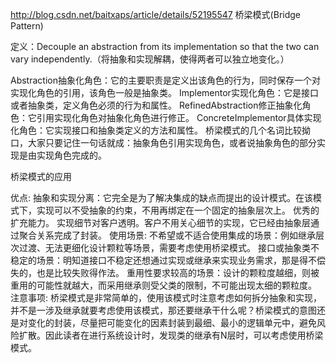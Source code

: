 http://blog.csdn.net/baitxaps/article/details/52195547
桥梁模式(Bridge Pattern)

定义：Decouple an abstraction from its implementation so that the two can vary independently.（将抽象和实现解耦，使得两者可以独立地变化。）

Abstraction抽象化角色：它的主要职责是定义出该角色的行为，同时保存一个对实现化角色的引用，该角色一般是抽象类。
Implementor实现化角色：它是接口或者抽象类，定义角色必须的行为和属性。
RefinedAbstraction修正抽象化角色：它引用实现化角色对抽象化角色进行修正。
ConcreteImplementor具体实现化角色：它实现接口和抽象类定义的方法和属性。
桥梁模式的几个名词比较拗口，大家只要记住一句话就成：抽象角色引用实现角色，或者说抽象角色的部分实现是由实现角色完成的。

桥梁模式的应用

优点:
抽象和实现分离：它完全是为了解决集成的缺点而提出的设计模式。在该模式下，实现可以不受抽象的约束，不用再绑定在一个固定的抽象层次上。
优秀的扩充能力。
实现细节对客户透明。客户不用关心细节的实现，它已经由抽象层通过聚合关系完成了封装。
使用场景:
不希望或不适合使用集成的场景：例如继承层次过渡、无法更细化设计颗粒等场景，需要考虑使用桥梁模式。
接口或抽象类不稳定的场景：明知道接口不稳定还想通过实现或继承来实现业务需求，那是得不偿失的，也是比较失败得作法。
重用性要求较高的场景：设计的颗粒度越细，则被重用的可能性就越大，而采用继承则受父类的限制，不可能出现太细的颗粒度。
注意事项:
桥梁模式是非常简单的，使用该模式时注意考虑如何拆分抽象和实现，并不是一涉及继承就要考虑使用该模式，那还要继承干什么呢？桥梁模式的意图还是对变化的封装，尽量把可能变化的因素封装到最细、最小的逻辑单元中，避免风险扩散。因此读者在进行系统设计时，发现类的继承有N层时，可以考虑使用桥梁模式。
